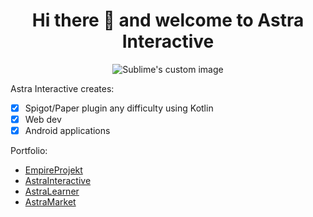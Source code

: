 
<h1 align="center">
  Hi there 👋 and welcome to Astra Interactive
</h1>
<p align="center">
  <img src="https://avatars.githubusercontent.com/u/93258040?s=400&u=ccad2decf1d69cd54ee876dd140bf7d0b1ee1996&v=4" alt="Sublime's custom image"/>
</p>

Astra Interactive creates:
- [x] Spigot/Paper plugin any difficulty using Kotlin
- [x] Web dev
- [x] Android applications

Portfolio:
- [EmpireProjekt](https://EmpireProjekt.ru)
- [AstraInteractive](https://AstraInteractive.ru)
- [AstraLearner](https://play.google.com/store/apps/details?id=com.makeevrserg.astralearner)
- [AstraMarket](https://www.spigotmc.org/resources/astra-market.99114/)
